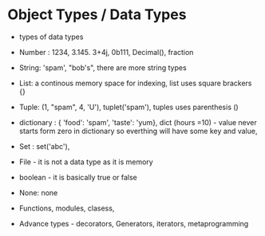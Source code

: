 # Object Types / Data Types

- types of data types

- Number : 1234, 3.145. 3+4j, 0b111, Decimal(), fraction
- String: 'spam', "bob's", there are more string types
- List: a continous memory space for indexing, list uses square brackers {}
- Tuple: (1, "spam", 4, 'U'), tuplet('spam'), tuples uses parenthesis ()
- dictionary : { 'food': 'spam', 'taste': 'yum}, dict (hours =10) - value never starts form zero in dictionary so everthing will have some key and value,

- Set : set('abc'),
- File - it is not a data type as it is memory

- boolean - it is basically true or false
- None: none
- Functions, modules, clasess, 

- Advance types - decorators, Generators, iterators, metaprogramming

